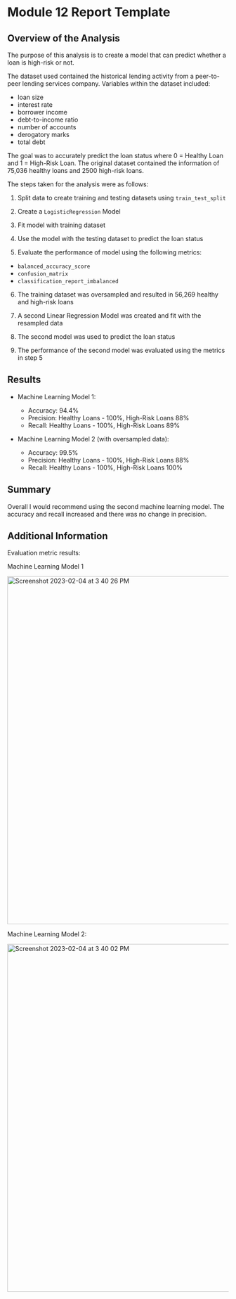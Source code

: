 # Module 12 Report Template

## Overview of the Analysis

The purpose of this analysis is to create a model that can predict whether a loan is high-risk or not.

The dataset used contained the historical lending activity from a peer-to-peer lending services company. Variables within the dataset included: 
- loan size
- interest rate
- borrower income
- debt-to-income ratio
- number of accounts
- derogatory marks
- total debt

The goal was to accurately predict the loan status where 0 = Healthy Loan and 1 = High-Risk Loan. The original dataset contained the information of 75,036 healthy loans and 2500 high-risk loans. 

The steps taken for the analysis were as follows:

1) Split data to create training and testing datasets using `train_test_split`

2) Create a `LogisticRegression` Model

3) Fit model with training dataset

4) Use the model with the testing dataset to predict the loan status

5) Evaluate the performance of model using the following metrics:
  - `balanced_accuracy_score`
  - `confusion_matrix`
  - `classification_report_imbalanced`

6) The training dataset was oversampled and resulted in 56,269 healthy and high-risk loans

7) A second Linear Regression Model was created and fit with the resampled data

8) The second model was used to predict the loan status

9) The performance of the second model was evaluated using the metrics in step 5


## Results

* Machine Learning Model 1:
  * Accuracy: 94.4% 
  * Precision: Healthy Loans - 100%, High-Risk Loans 88%
  * Recall: Healthy Loans - 100%, High-Risk Loans 89%



* Machine Learning Model 2 (with oversampled data):
  * Accuracy: 99.5%
  * Precision: Healthy Loans - 100%, High-Risk Loans 88%
  * Recall: Healthy Loans - 100%, High-Risk Loans 100%

## Summary

Overall I would recommend using the second machine learning model. The accuracy and recall increased and there was no change in precision. 


## Additional Information

Evaluation metric results:

Machine Learning Model 1

<img width="792" alt="Screenshot 2023-02-04 at 3 40 26 PM" src="https://user-images.githubusercontent.com/112917950/216794135-d6306da4-0648-4120-aae7-42fcdc025618.png">


Machine Learning Model 2:

<img width="792" alt="Screenshot 2023-02-04 at 3 40 02 PM" src="https://user-images.githubusercontent.com/112917950/216794125-102a0219-e8fd-4684-b224-bdb04bb97181.png">



